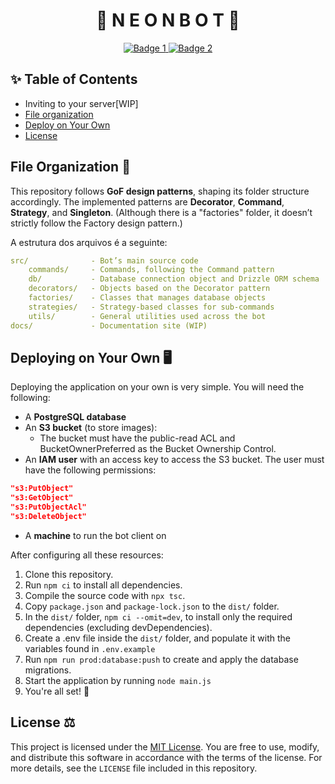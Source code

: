 <h1 align="center"> 🌌 N E O N   B O T 🌙 </h1>


<p align="center">
  <a href="https://forthebadge.com">
    <img src="https://forthebadge.com/images/badges/made-with-typescript.svg" alt="Badge 1" />
  </a>
  <a href="https://forthebadge.com">
    <img src="https://forthebadge.com/images/badges/built-with-love.svg" alt="Badge 2" />
  </a>
</p>

## ✨ Table of Contents

- Inviting to your server[WIP]
- [File organization](#file-organization-)
- [Deploy on Your Own](#deploying-on-your-own-)
- [License](#️license-)

## File Organization 📁

This repository follows **GoF design patterns**, shaping its folder structure accordingly. The implemented patterns are **Decorator**, **Command**, **Strategy**, and **Singleton**. (Although there is a "factories" folder, it doesn’t strictly follow the Factory design pattern.)

A estrutura dos arquivos é a seguinte:

```YAML
src/              - Bot’s main source code
    commands/     - Commands, following the Command pattern
    db/           - Database connection object and Drizzle ORM schema
    decorators/   - Objects based on the Decorator pattern
    factories/    - Classes that manages database objects
    strategies/   - Strategy-based classes for sub-commands
    utils/        - General utilities used across the bot
docs/             - Documentation site (WIP)
```

## Deploying on Your Own 🖥️

Deploying the application on your own is very simple. You will need the following:

- A **PostgreSQL database**
- An **S3 bucket** (to store images):
    - The bucket must have the public-read ACL and BucketOwnerPreferred as the Bucket Ownership Control.
- An **IAM user** with an access key to access the S3 bucket. The user must have the following permissions:
```JSON
"s3:PutObject"
"s3:GetObject"
"s3:PutObjectAcl"
"s3:DeleteObject"
```
- A **machine** to run the bot client on

After configuring all these resources:
1. Clone this repository.
2. Run `npm ci` to install all dependencies.
3. Compile the source code with `npx tsc`.
4. Copy `package.json` and `package-lock.json` to the `dist/` folder.
5. In the `dist/` folder, `npm ci --omit=dev`, to install only the required dependencies (excluding devDependencies).
6. Create a .env file inside the `dist/` folder, and populate it with the variables found in `.env.example`
7. Run `npm run prod:database:push` to create and apply the database migrations.
8. Start the application by running `node main.js`
9. You're all set! 🎉

## License ⚖️

This project is licensed under the [MIT License](LICENSE).
You are free to use, modify, and distribute this software in accordance with the terms of the license.
For more details, see the `LICENSE` file included in this repository.